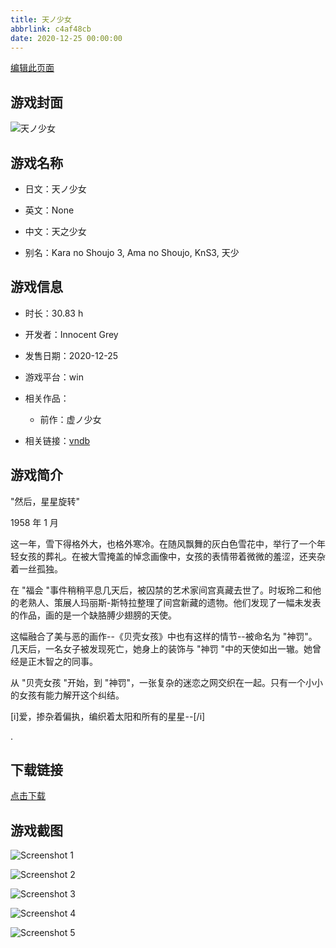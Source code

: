 ```yaml
---
title: 天ノ少女
abbrlink: c4af48cb
date: 2020-12-25 00:00:00
---
```

[编辑此页面](https://github.com/ACG-3/ADV3-source/blob/main/source/_posts/games/%E5%A4%A9%E3%83%8E%E5%B0%91%E5%A5%B3.md)

## 游戏封面

![天ノ少女](https%3A//pan.timero.xyz/onedrive/img_lib_001/%E5%A4%A9%E3%83%8E%E5%B0%91%E5%A5%B3_cover.avif)


## 游戏名称

- 日文：天ノ少女
- 英文：None
- 中文：天之少女

- 别名：Kara no Shoujo 3, Ama no Shoujo, KnS3, 天少


## 游戏信息

- 时长：30.83 h
- 开发者：Innocent Grey
- 发售日期：2020-12-25
- 游戏平台：win
- 相关作品：
   - 前作：虚ノ少女

- 相关链接：[vndb](https://vndb.org/v17012)


## 游戏简介

"然后，星星旋转"

1958 年 1 月

这一年，雪下得格外大，也格外寒冷。在随风飘舞的灰白色雪花中，举行了一个年轻女孩的葬礼。在被大雪掩盖的悼念画像中，女孩的表情带着微微的羞涩，还夹杂着一丝孤独。

在 "福会 "事件稍稍平息几天后，被囚禁的艺术家间宫真藏去世了。时坂玲二和他的老熟人、策展人玛丽斯-斯特拉整理了间宫新藏的遗物。他们发现了一幅未发表的作品，画的是一个缺胳膊少翅膀的天使。

这幅融合了美与恶的画作--《贝壳女孩》中也有这样的情节--被命名为 "神罚"。几天后，一名女子被发现死亡，她身上的装饰与 "神罚 "中的天使如出一辙。她曾经是正木智之的同事。

从 "贝壳女孩 "开始，到 "神罚"，一张复杂的迷恋之网交织在一起。只有一个小小的女孩有能力解开这个纠结。

[i]爱，掺杂着偏执，编织着太阳和所有的星星--[/i]

.


## 下载链接

[点击下载](https://pan.timero.xyz/onedrive/adv_lib_001/%E5%A4%A9%E3%83%8E%E5%B0%91%E5%A5%B3)


## 游戏截图


![Screenshot 1](https%3A//pan.timero.xyz/onedrive/img_lib_001/%E5%A4%A9%E3%83%8E%E5%B0%91%E5%A5%B3_Screenshot_1.avif)

![Screenshot 2](https%3A//pan.timero.xyz/onedrive/img_lib_001/%E5%A4%A9%E3%83%8E%E5%B0%91%E5%A5%B3_Screenshot_2.avif)

![Screenshot 3](https%3A//pan.timero.xyz/onedrive/img_lib_001/%E5%A4%A9%E3%83%8E%E5%B0%91%E5%A5%B3_Screenshot_3.avif)

![Screenshot 4](https%3A//pan.timero.xyz/onedrive/img_lib_001/%E5%A4%A9%E3%83%8E%E5%B0%91%E5%A5%B3_Screenshot_4.avif)

![Screenshot 5](https%3A//pan.timero.xyz/onedrive/img_lib_001/%E5%A4%A9%E3%83%8E%E5%B0%91%E5%A5%B3_Screenshot_5.avif)

